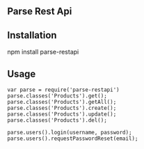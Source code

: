 ## Parse Rest Api

## Installation

npm install parse-restapi

## Usage

```
var parse = require('parse-restapi')
parse.classes('Products').get();
parse.classes('Products').getAll();
parse.classes('Products').create();
parse.classes('Products').update();
parse.classes('Products').del();

parse.users().login(username, password);
parse.users().requestPasswordReset(email);
```

